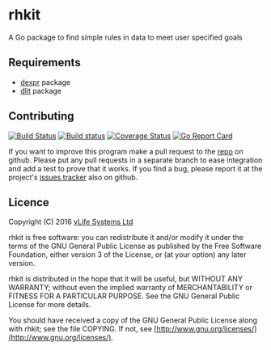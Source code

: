 rhkit
=====
A Go package to find simple rules in data to meet user specified goals

Requirements
------------
* [dexpr](https://github.com/lawrencewoodman/dexpr) package
* [dlit](https://github.com/lawrencewoodman/dlit) package

Contributing
------------
[![Build Status](https://travis-ci.org/vlifesystems/rhkit.svg?branch=master)](https://travis-ci.org/vlifesystems/rhkit)
[![Build status](https://ci.appveyor.com/api/projects/status/s8wuof8su9v6ty7k?svg=true)](https://ci.appveyor.com/project/LawrenceWoodman/rhkit)
[![Coverage Status](https://coveralls.io/repos/vlifesystems/rhkit/badge.svg?branch=master)](https://coveralls.io/r/vlifesystems/rhkit?branch=master)
[![Go Report Card](https://goreportcard.com/badge/github.com/vlifesystems/rhkit)](https://goreportcard.com/report/github.com/vlifesystems/rhkit)

If you want to improve this program make a pull request to the [repo](https://github.com/vlifesystems/rhkit) on github.  Please put any pull requests in a separate branch to ease integration and add a test to prove that it works.  If you find a bug, please report it at the project's [issues tracker](https://github.com/vlifesystems/rhkit/issues) also on github.


Licence
-------
Copyright (C) 2016 [vLife Systems Ltd](http://vlifesystems.com)

rhkit is free software: you can redistribute it and/or modify
it under the terms of the GNU General Public License as published by
the Free Software Foundation, either version 3 of the License, or
(at your option) any later version.

rhkit is distributed in the hope that it will be useful,
but WITHOUT ANY WARRANTY; without even the implied warranty of
MERCHANTABILITY or FITNESS FOR A PARTICULAR PURPOSE.  See the
GNU General Public License for more details.

You should have received a copy of the GNU General Public License
along with rhkit; see the file COPYING.  If not, see
[http://www.gnu.org/licenses/](http://www.gnu.org/licenses/).
